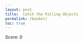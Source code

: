 ```yaml
---
layout: post
title:  Catch the Falling Objects
permalink: /basket/
toc: true
---
```




<html lang="en">
<head>
  <meta charset="UTF-8">
  <meta name="viewport" content="width=device-width, initial-scale=1.0">
  <title>Catch the Falling Objects</title>
  <link rel="stylesheet" href="style.css"> <!-- Linking the compiled CSS file -->
</head>
<body>
  <!-- Game Container -->
  <div id="game">
    <canvas id="gameCanvas"></canvas>
  </div>

  <!-- Score Board -->
  <div id="scoreBoard">
    <p>Score: <span id="score">0</span></p>
  </div>

  <!-- Inline JavaScript -->
  <script>
    // Setup the game canvas
    const canvas = document.getElementById('gameCanvas');
    const ctx = canvas.getContext('2d');
    canvas.width = 400;
    canvas.height = 600;

    // Basket properties
    const basket = {
      width: 80,
      height: 20,
      x: canvas.width / 2 - 40,
      y: canvas.height - 30,
      speed: 7,
      dx: 0
    };

    // Falling objects properties
    const fallingObjects = [];
    const objectWidth = 20;
    const objectHeight = 20;
    let objectSpeed = 3;

    // Score
    let score = 0;
    const scoreElement = document.getElementById('score');

    // Controls for the basket
    document.addEventListener('keydown', (e) => {
      if (e.key === 'ArrowLeft') {
        basket.dx = -basket.speed;
      } else if (e.key === 'ArrowRight') {
        basket.dx = basket.speed;
      }
    });

    document.addEventListener('keyup', (e) => {
      if (e.key === 'ArrowLeft' || e.key === 'ArrowRight') {
        basket.dx = 0;
      }
    });

    // Function to draw the basket
    function drawBasket() {
      ctx.fillStyle = getComputedStyle(document.documentElement).getPropertyValue('--basket-color');
      ctx.fillRect(basket.x, basket.y, basket.width, basket.height);
    }

    // Function to draw the falling objects
    function drawFallingObjects() {
      fallingObjects.forEach((obj) => {
        ctx.fillStyle = getComputedStyle(document.documentElement).getPropertyValue('--object-color');
        ctx.fillRect(obj.x, obj.y, objectWidth, objectHeight);
      });
    }

    // Update falling objects
    function updateFallingObjects() {
      fallingObjects.forEach((obj, index) => {
        obj.y += objectSpeed;

        // Remove the object if it falls off the canvas
        if (obj.y > canvas.height) {
          fallingObjects.splice(index, 1);
        }

        // Check for collision with the basket
        if (obj.y + objectHeight >= basket.y && obj.x >= basket.x && obj.x <= basket.x + basket.width) {
          score++;
          scoreElement.innerText = score;
          fallingObjects.splice(index, 1); // Remove the caught object
        }
      });

      // Randomly add new falling objects
      if (Math.random() < 0.05) {
        const x = Math.random() * (canvas.width - objectWidth);
        fallingObjects.push({ x, y: 0 });
      }
    }

    // Update the basket position
    function updateBasketPosition() {
      basket.x += basket.dx;

      // Prevent the basket from going off-screen
      if (basket.x < 0) {
        basket.x = 0;
      } else if (basket.x + basket.width > canvas.width) {
        basket.x = canvas.width - basket.width;
      }
    }

    // Clear the canvas
    function clearCanvas() {
      ctx.clearRect(0, 0, canvas.width, canvas.height);
    }

    // Update the game frame
    function updateGame() {
      clearCanvas();
      drawBasket();
      drawFallingObjects();
      updateBasketPosition();
      updateFallingObjects();

      requestAnimationFrame(updateGame);
    }

    // Start the game
    updateGame();
  </script>
</body>
</html>
